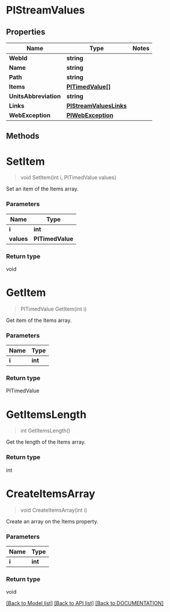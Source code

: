# PIStreamValues

## Properties
Name | Type | Notes
------------ | ------------- | -------------
**WebId** | **string**
**Name** | **string**
**Path** | **string**
**Items** | **[**PITimedValue[]**](../Model/PITimedValue.md)**
**UnitsAbbreviation** | **string**
**Links** | **[**PIStreamValuesLinks**](../Model/PIStreamValuesLinks.md)**
**WebException** | **[**PIWebException**](../Model/PIWebException.md)**

## Methods

# **SetItem**
> void SetItem(int i, PITimedValue values)

Set an item of the Items array.

### Parameters

Name | Type
------------- | -------------
 **i** | **int**
 **values** | **PITimedValue**

### Return type

void


# **GetItem**
> PITimedValue GetItem(int i)

Get item of the Items array.

### Parameters

Name | Type
------------- | -------------
 **i** | **int**

### Return type

PITimedValue


# **GetItemsLength**
> int GetItemsLength()

Get the length of the Items array.


### Return type

int


# **CreateItemsArray**
> void CreateItemsArray(int i)

Create an array on the Items property.

### Parameters

Name | Type
------------- | -------------
 **i** | **int**

### Return type

void

[[Back to Model list]](../../DOCUMENTATION.md#documentation-for-models) [[Back to API list]](../../DOCUMENTATION.md#documentation-for-api-endpoints) [[Back to DOCUMENTATION]](../../DOCUMENTATION.md)
